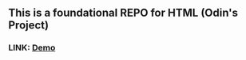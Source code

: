 ## This is a foundational REPO for HTML (Odin's Project)

### LINK: [Demo](https://alexmamani85.github.io/odin-recipes/)
